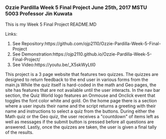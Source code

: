 ### Ozzie Pardilla Week 5 Final Project June 25th, 2017 MSTU 5003 Professor Jin Kuwata
This is my Week 5 Final Project README.MD

Links:
<ol>
<li>See Repository:https://github.com/ojp2110/Ozzie-Pardilla-Week-5-Final-Project
<li>See Demonstration:https://ojp2110.github.io/Ozzie-Pardilla-Week-5-Final-Project/<br>
<li>See Video:https://youtu.be/_X5skWyLtI0
</ol>



This project is a 3 page website that features two quizzes. The quizzes are designed to return feedback to the
end user in various forms from the main.js
While the quiz itself is hard-coded in the math and Geo pages, the site has features that are not available until the user interacts.
In the nav bar section, the Quiz World logo features an Onmouse and Onclick event that toggles the font color white and gold.
On the home page there is a section where a user inputs their name and the script returns a greeting with their name and instructions to select a quiz from the buttons.
During either the Math quiz or the Geo quiz, the user receives a "countdown" of items left as well as messages if the submit button is pressed before all questions are answered.
Lastly, once the quizzes are taken, the user is given a final tally of the results.
